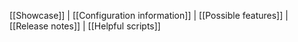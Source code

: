 [[Showcase]] | [[Configuration information]] | [[Possible features]] | [[Release notes]] | [[Helpful scripts]]